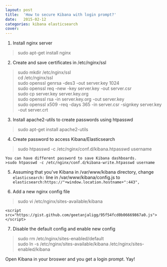 ```yaml
---
layout: post
title:  'How to secure Kibana with login prompt?'
date:   2015-02-12
categories: kibana elasticsearch
cover: 
---
```


1. Install nginx server
> sudo apt-get install nginx

2. Create and save certificates in /etc/nginx/ssl
>sudo mkdir /etc/nginx/ssl<br>
>cd /etc/nginx/ssl<br>
>sudo openssl genrsa -des3 -out server.key 1024<br>
>sudo openssl req -new -key server.key -out server.csr<br>
>sudo cp server.key server.key.org<br>
>sudo openssl rsa -in server.key.org -out server.key<br>
>sudo openssl x509 -req -days 365 -in server.csr -signkey server.key -out server.crt<br>

3. Install  apache2-utils to create passwords using htpasswd
> sudo apt-get install apache2-utils

4. Create password to access Kibana/Elasticsearch 
>sudo htpasswd -c /etc/nginx/conf.d/kibana.htpasswd username

    You can have different password to save Kibana dashboards. 
    >sudo htpasswd -c /etc/nginx/conf.d/kibana-write.htpasswd username

5. Assuming that you've Kibana in /var/www/kibana directory, change `elasticsearch:` line in /var/www/kibana/config.js to `elasticsearch:https://"+window.location.hostname+":443",`

6. Add a new nginx config file
>sudo vi /etc/nginx/sites-available/kibana

    <script src="https://gist.github.com/geetanjaligg/95f54fcd0b06669867a0.js"></script>

7. Disable the default config and enable new config
>sudo rm /etc/nginx/sites-enabled/default<br>
>sudo ln -s /etc/nginx/sites-available/kibana /etc/nginx/sites-enabled/kibana<br>

Open Kibana in your broswer and you get a login prompt. Yay! 




